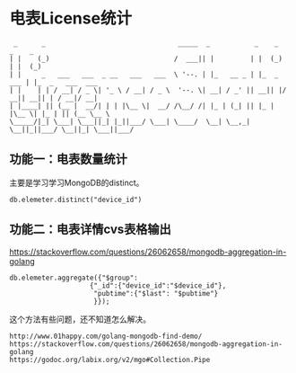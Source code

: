 # 电表License统计
	 _      _                                 _____  _           _    _       _    _            
	| |    (_)                               /  ___|| |         | |  (_)     | |  (_)           
	| |     _   ___   ___  _ __   ___   ___  \ '--. | |_   __ _ | |_  _  ___ | |_  _   ___  ___ 
	| |    | | / __| / _ \| '_ \ / __| / _ \  '--. \| __| / _' || __|| |/ __|| __|| | / __|/ __|
	| |____| || (__ |  __/| | | |\__ \|  __/ /\__/ /| |_ | (_| || |_ | |\__ \| |_ | || (__ \__ \
	\_____/|_| \___| \___||_| |_||___/ \___| \____/  \__| \__,_| \__||_||___/ \__||_| \___||___/
                               

## 功能一：电表数量统计

主要是学习学习MongoDB的distinct。


	

	db.elemeter.distinct("device_id")

## 功能二：电表详情cvs表格输出          

https://stackoverflow.com/questions/26062658/mongodb-aggregation-in-golang

	db.elemeter.aggregate({"$group":
                        {"_id":{"device_id":"$device_id"},
                         "pubtime":{"$last": "$pubtime"} 
                         }});
这个方法有些问题，还不知道怎么解决。                       

	http://www.01happy.com/golang-mongodb-find-demo/
	https://stackoverflow.com/questions/26062658/mongodb-aggregation-in-golang
	https://godoc.org/labix.org/v2/mgo#Collection.Pipe                            